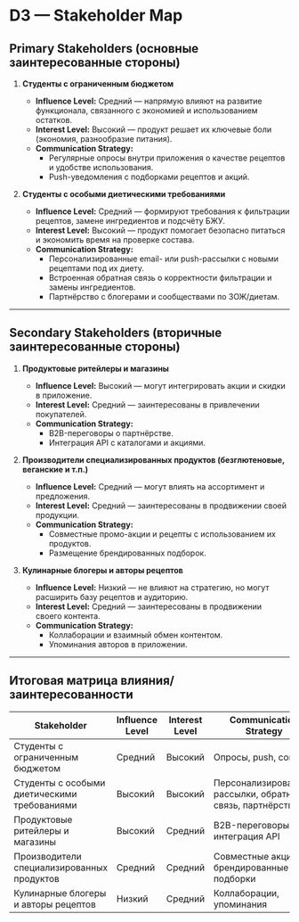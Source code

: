 # D3 — Stakeholder Map

## Primary Stakeholders (основные заинтересованные стороны)
1. **Студенты с ограниченным бюджетом**  
   - **Influence Level:** Средний — напрямую влияют на развитие функционала, связанного с экономией и использованием остатков.  
   - **Interest Level:** Высокий — продукт решает их ключевые боли (экономия, разнообразие питания).  
   - **Communication Strategy:**  
     - Регулярные опросы внутри приложения о качестве рецептов и удобстве использования.  
     - Push-уведомления с подборками рецептов и акций.  

2. **Студенты с особыми диетическими требованиями**  
   - **Influence Level:** Средний — формируют требования к фильтрации рецептов, замене ингредиентов и подсчёту БЖУ.  
   - **Interest Level:** Высокий — продукт помогает безопасно питаться и экономить время на проверке состава.  
   - **Communication Strategy:**  
     - Персонализированные email- или push-рассылки с новыми рецептами под их диету.  
     - Встроенная обратная связь о корректности фильтрации и замены ингредиентов.  
     - Партнёрство с блогерами и сообществами по ЗОЖ/диетам.

---

## Secondary Stakeholders (вторичные заинтересованные стороны)
1. **Продуктовые ритейлеры и магазины**  
   - **Influence Level:** Высокий — могут интегрировать акции и скидки в приложение.  
   - **Interest Level:** Средний — заинтересованы в привлечении покупателей.  
   - **Communication Strategy:**  
     - B2B-переговоры о партнёрстве.  
     - Интеграция API с каталогами и акциями.

2. **Производители специализированных продуктов (безглютеновые, веганские и т.п.)**  
   - **Influence Level:** Средний — могут влиять на ассортимент и предложения.  
   - **Interest Level:** Средний — заинтересованы в продвижении своей продукции.  
   - **Communication Strategy:**  
     - Совместные промо-акции и рецепты с использованием их продуктов.  
     - Размещение брендированных подборок.

3. **Кулинарные блогеры и авторы рецептов**  
   - **Influence Level:** Низкий — не влияют на стратегию, но могут расширить базу рецептов и аудиторию.  
   - **Interest Level:** Средний — заинтересованы в продвижении своего контента.  
   - **Communication Strategy:**  
     - Коллаборации и взаимный обмен контентом.  
     - Упоминания авторов в приложении.

---

## Итоговая матрица влияния/заинтересованности

| Stakeholder                                      | Influence Level | Interest Level | Communication Strategy |
|--------------------------------------------------|-----------------|----------------|------------------------|
| Студенты с ограниченным бюджетом                 | Средний         | Высокий        | Опросы, push, соцсети  |
| Студенты с особыми диетическими требованиями     | Высокий         | Высокий        | Персонализированные рассылки, обратная связь, партнёрства |
| Продуктовые ритейлеры и магазины                  | Высокий         | Средний        | B2B-переговоры, интеграция API |
| Производители специализированных продуктов       | Средний         | Средний        | Совместные акции, брендированные подборки |
| Кулинарные блогеры и авторы рецептов             | Низкий          | Средний        | Коллаборации, упоминания |

